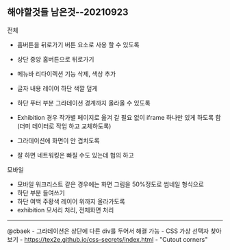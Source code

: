 ## 해야할것들 남은것--20210923

전체
- 홈버튼을 뒤로가기 버튼 요소로 사용 할 수 있도록

- 상단 중앙 홈버튼으로 뒤로가기
- 메뉴바 리다이렉션 기능 삭제, 색상 추가
- 글자 내용 레이어 하단 색깔 덮게
- 하단 푸터 부분 그라데이션 경계까지 올라올 수 있도록

- Exhibition 경우 작가별 페이지로 옮겨 갈 필요 없이 iframe 하나만 있게 하도록 함 (더미 데이터로 작업 하고 교체하도록)

- 그라데이션에 화면이 안 겹치도록

- 잘 하면 네트워킹은 빠질 수도 있는데 협의 하고


모바일
- 모바일 워크리스트 같은 경우에는 화면 그림을 50%정도로 썸네일 형식으로
- 하단 부분 들여쓰기
- 하단 여백 주황색 레이어 위까지 올라가도록
- exhibition 모서리 처리, 전체화면 처리


----------------------

@cbaek
	- 그라데이션은 상단에 다른 div를 두어서 해결 가능
	- CSS 가상 선택자 찾아보기
		- https://tex2e.github.io/css-secrets/index.html
		- "Cutout corners"
